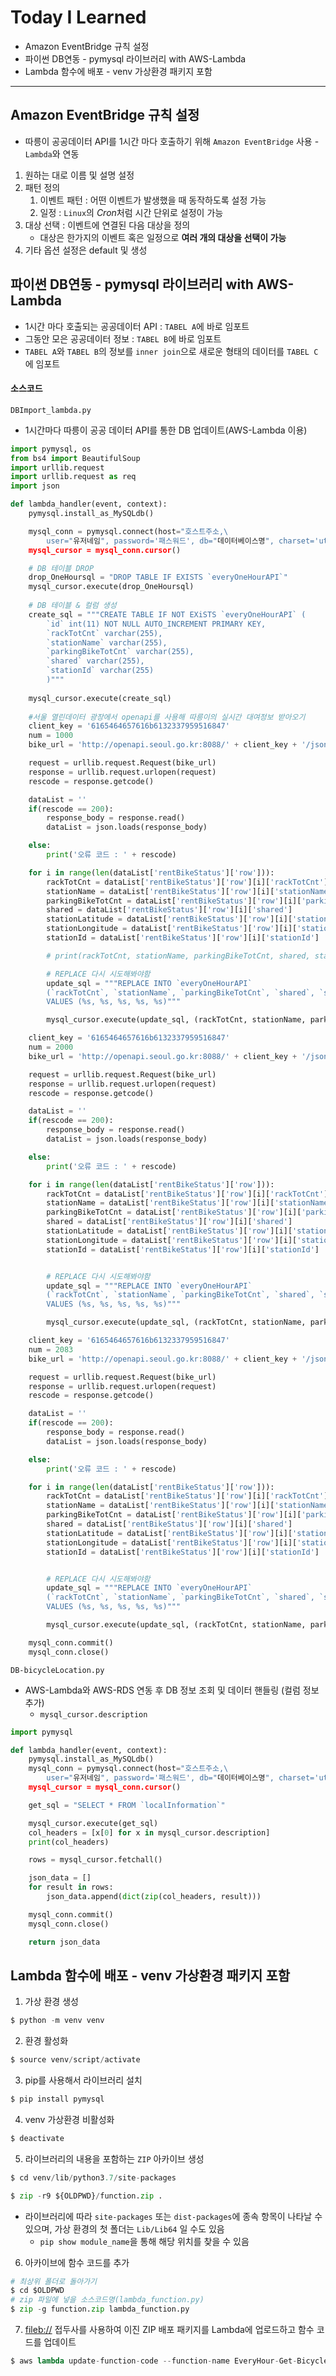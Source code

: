 # Today I Learned

* Amazon EventBridge 규칙 설정
* 파이썬 DB연동 - pymysql 라이브러리 with AWS-Lambda
* Lambda 함수에 배포 - venv 가상환경 패키지 포함

---



## Amazon EventBridge 규칙 설정

* 따릉이 공공데이터 API를 1시간 마다 호출하기 위해 `Amazon EventBridge` 사용 - `Lambda`와 연동

1. 원하는 대로 이름 및 설명 설정
2. 패턴 정의
   1. 이벤트 패턴 : 어떤 이벤트가 발생했을 때 동작하도록 설정 가능
   2. 일정 : `Linux`의 *Cron*처럼 시간 단위로 설정이 가능
3. 대상 선택 : 이벤트에 연결된 다음 대상을 정의
   * 대상은 한가지의 이벤트 혹은 일정으로 **여러 개의 대상을 선택이 가능**
4. 기타 옵션 설정은 default 및 생성



## 파이썬 DB연동 - pymysql 라이브러리 with AWS-Lambda

* 1시간 마다 호출되는 공공데이터 API : `TABEL A`에 바로 임포트
* 그동안 모은 공공데이터 정보 : `TABEL B`에 바로 임포트
* `TABEL A`와 `TABEL B`의 정보를 `inner join`으로 새로운 형태의 데이터를 `TABEL C`에 임포트



#### 소스코드

`DBImport_lambda.py`

* 1시간마다 따릉이 공공 데이터 API를 통한 DB 업데이트(AWS-Lambda 이용)

```python
import pymysql, os
from bs4 import BeautifulSoup
import urllib.request
import urllib.request as req
import json

def lambda_handler(event, context):    
    pymysql.install_as_MySQLdb()

    mysql_conn = pymysql.connect(host="호스트주소,\
        user="유저네임", password='패스워드', db="데이터베이스명", charset='utf8')
    mysql_cursor = mysql_conn.cursor()

    # DB 테이블 DROP
    drop_OneHoursql = "DROP TABLE IF EXISTS `everyOneHourAPI`"
    mysql_cursor.execute(drop_OneHoursql)
    
    # DB 테이블 & 컬럼 생성
    create_sql = """CREATE TABLE IF NOT EXiSTS `everyOneHourAPI` (
        `id` int(11) NOT NULL AUTO_INCREMENT PRIMARY KEY,
        `rackTotCnt` varchar(255),
        `stationName` varchar(255),
        `parkingBikeTotCnt` varchar(255),
        `shared` varchar(255),
        `stationId` varchar(255)
        )"""
    
    mysql_cursor.execute(create_sql)
    
    #서울 열린데이터 광장에서 openapi를 사용해 따릉이의 실시간 대여정보 받아오기
    client_key = '6165464657616b6132337959516847'
    num = 1000
    bike_url = 'http://openapi.seoul.go.kr:8088/' + client_key + '/json/bikeList/1/' + str(num)

    request = urllib.request.Request(bike_url)
    response = urllib.request.urlopen(request)
    rescode = response.getcode()

    dataList = ''
    if(rescode == 200):
        response_body = response.read()
        dataList = json.loads(response_body)

    else:
        print('오류 코드 : ' + rescode)

    for i in range(len(dataList['rentBikeStatus']['row'])):
        rackTotCnt = dataList['rentBikeStatus']['row'][i]['rackTotCnt']
        stationName = dataList['rentBikeStatus']['row'][i]['stationName']
        parkingBikeTotCnt = dataList['rentBikeStatus']['row'][i]['parkingBikeTotCnt']
        shared = dataList['rentBikeStatus']['row'][i]['shared']
        stationLatitude = dataList['rentBikeStatus']['row'][i]['stationLatitude']
        stationLongitude = dataList['rentBikeStatus']['row'][i]['stationLongitude']
        stationId = dataList['rentBikeStatus']['row'][i]['stationId']

        # print(rackTotCnt, stationName, parkingBikeTotCnt, shared, stationLatitude, stationLongitude, stationId)

        # REPLACE 다시 시도해봐야함
        update_sql = """REPLACE INTO `everyOneHourAPI` 
        (`rackTotCnt`, `stationName`, `parkingBikeTotCnt`, `shared`, `stationId`) 
        VALUES (%s, %s, %s, %s, %s)"""

        mysql_cursor.execute(update_sql, (rackTotCnt, stationName, parkingBikeTotCnt, shared, stationId))

    client_key = '6165464657616b6132337959516847'
    num = 2000
    bike_url = 'http://openapi.seoul.go.kr:8088/' + client_key + '/json/bikeList/1001/' + str(num)

    request = urllib.request.Request(bike_url)
    response = urllib.request.urlopen(request)
    rescode = response.getcode()

    dataList = ''
    if(rescode == 200):
        response_body = response.read()
        dataList = json.loads(response_body)

    else:
        print('오류 코드 : ' + rescode)

    for i in range(len(dataList['rentBikeStatus']['row'])):
        rackTotCnt = dataList['rentBikeStatus']['row'][i]['rackTotCnt']
        stationName = dataList['rentBikeStatus']['row'][i]['stationName']
        parkingBikeTotCnt = dataList['rentBikeStatus']['row'][i]['parkingBikeTotCnt']
        shared = dataList['rentBikeStatus']['row'][i]['shared']
        stationLatitude = dataList['rentBikeStatus']['row'][i]['stationLatitude']
        stationLongitude = dataList['rentBikeStatus']['row'][i]['stationLongitude']
        stationId = dataList['rentBikeStatus']['row'][i]['stationId']


        # REPLACE 다시 시도해봐야함
        update_sql = """REPLACE INTO `everyOneHourAPI` 
        (`rackTotCnt`, `stationName`, `parkingBikeTotCnt`, `shared`, `stationId`) 
        VALUES (%s, %s, %s, %s, %s)"""

        mysql_cursor.execute(update_sql, (rackTotCnt, stationName, parkingBikeTotCnt, shared, stationId))

    client_key = '6165464657616b6132337959516847'
    num = 2083
    bike_url = 'http://openapi.seoul.go.kr:8088/' + client_key + '/json/bikeList/2001/' + str(num)

    request = urllib.request.Request(bike_url)
    response = urllib.request.urlopen(request)
    rescode = response.getcode()

    dataList = ''
    if(rescode == 200):
        response_body = response.read()
        dataList = json.loads(response_body)

    else:
        print('오류 코드 : ' + rescode)

    for i in range(len(dataList['rentBikeStatus']['row'])):
        rackTotCnt = dataList['rentBikeStatus']['row'][i]['rackTotCnt']
        stationName = dataList['rentBikeStatus']['row'][i]['stationName']
        parkingBikeTotCnt = dataList['rentBikeStatus']['row'][i]['parkingBikeTotCnt']
        shared = dataList['rentBikeStatus']['row'][i]['shared']
        stationLatitude = dataList['rentBikeStatus']['row'][i]['stationLatitude']
        stationLongitude = dataList['rentBikeStatus']['row'][i]['stationLongitude']
        stationId = dataList['rentBikeStatus']['row'][i]['stationId']


        # REPLACE 다시 시도해봐야함
        update_sql = """REPLACE INTO `everyOneHourAPI` 
        (`rackTotCnt`, `stationName`, `parkingBikeTotCnt`, `shared`, `stationId`) 
        VALUES (%s, %s, %s, %s, %s)"""

        mysql_cursor.execute(update_sql, (rackTotCnt, stationName, parkingBikeTotCnt, shared, stationId))

    mysql_conn.commit()
    mysql_conn.close()
```



`DB-bicycleLocation.py`

* AWS-Lambda와 AWS-RDS 연동 후 DB 정보 조회 및 데이터 핸들링 (컬럼 정보 추가)
  * `mysql_cursor.description`

```python
import pymysql

def lambda_handler(event, context):
    pymysql.install_as_MySQLdb()
    mysql_conn = pymysql.connect(host="호스트주소,\
        user="유저네임", password='패스워드', db="데이터베이스명", charset='utf8')
    mysql_cursor = mysql_conn.cursor()

    get_sql = "SELECT * FROM `localInformation`"

    mysql_cursor.execute(get_sql)
    col_headers = [x[0] for x in mysql_cursor.description]
    print(col_headers)

    rows = mysql_cursor.fetchall()

    json_data = []
    for result in rows:
        json_data.append(dict(zip(col_headers, result)))

    mysql_conn.commit()
    mysql_conn.close()

    return json_data
```





## Lambda 함수에 배포 - venv 가상환경 패키지 포함

1. 가상 환경 생성

```python
$ python -m venv venv
```

2. 환경 활성화

```python
$ source venv/script/activate
```

3. pip를 사용해서 라이브러리 설치

```python
$ pip install pymysql
```

4. venv 가상환경 비활성화

```python
$ deactivate
```

5. 라이브러리의 내용을 포함하는 `ZIP` 아카이브 생성

```python
$ cd venv/lib/python3.7/site-packages

$ zip -r9 ${OLDPWD}/function.zip .
```

* 라이브러리에 따라 `site-packages` 또는 `dist-packages`에 종속 항목이 나타날 수 있으며, 가상 환경의 첫 폴더는 `Lib/Lib64` 일 수도 있음
  * `pip show module_name`을 통해 해당 위치를 찾을 수 있음

6. 아카이브에 함수 코드를 추가

```python
# 최상위 폴더로 돌아가기
$ cd $OLDPWD
# zip 파일에 넣을 소스코드명(lambda_function.py)
$ zip -g function.zip lambda_function.py
```

7. [fileb://](https://docs.aws.amazon.com/cli/latest/userguide/cli-usage-parameters-file.html#cli-usage-parameters-file-binary) 접두사를 사용하여 이진 ZIP 배포 패키지를 Lambda에 업로드하고 함수 코드를 업데이트

```python
$ aws lambda update-function-code --function-name EveryHour-Get-Bicycle-API --zip-file fileb://function.zip
```

